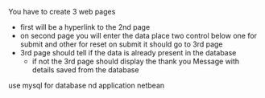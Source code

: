 You have to create 3 web pages

- first will be a hyperlink to the 2nd page
- on second page you will enter the data place two control below one for submit and other for reset on submit it should go to 3rd page
- 3rd page should tell if the data is already present in the database
  - if not the 3rd page should display the thank you Message with details saved from the database

use mysql for database nd application netbean